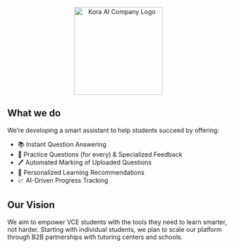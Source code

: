 <p href="https://app.koraai.com.au/" align="center">
  <img 
  alt="Kora AI Company Logo" 
  src="https://www.koraai.com.au/company-logos/KoraLogo03.svg" 
  style="display: block; margin: auto; width: 200px; height: auto;">
</p>

## What we do
We’re developing a smart assistant to help students succeed by offering:

- 📚 Instant Question Answering 
- 📝 Practice Questions (for every) & Specialized Feedback 
- 🖊️ Automated Marking of Uploaded Questions 
- 🎯 Personalized Learning Recommendations 
- 📈 AI-Driven Progress Tracking

## Our Vision
We aim to empower VCE students with the tools they need to learn smarter, not harder.
Starting with individual students, we plan to scale our platform through B2B partnerships with tutoring centers and schools.
